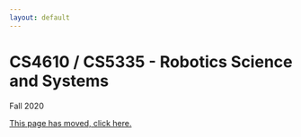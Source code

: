 ```yaml
---
layout: default
---
```


# CS4610 / CS5335 - Robotics Science and Systems

Fall 2020

[This page has moved, click here.](http://ntuck-neu.site/2020-09/cs5335)

